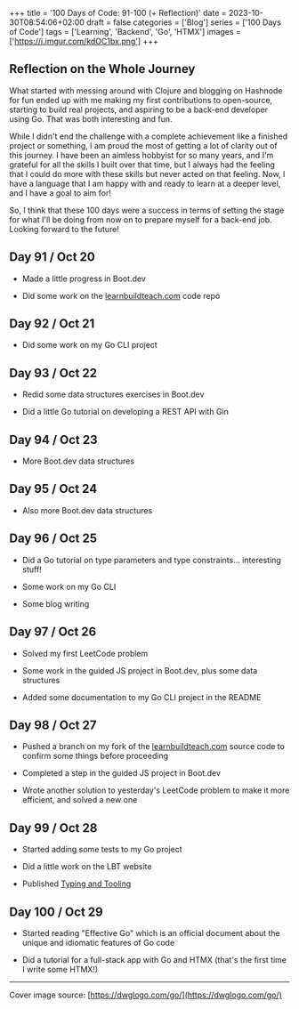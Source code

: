 +++
title = '100 Days of Code: 91-100 (+ Reflection)'
date = 2023-10-30T08:54:06+02:00
draft = false
categories = ['Blog']
series = ['100 Days of Code']
tags = ['Learning', 'Backend', 'Go', 'HTMX']
images = ['https://i.imgur.com/kdOC1bx.png']
+++

## Reflection on the Whole Journey

What started with messing around with Clojure and blogging on Hashnode for fun
ended up with me making my first contributions to open-source, starting to
build real projects, and aspiring to be a back-end developer using Go. That was
both interesting and fun.

While I didn't end the challenge with a complete achievement like a finished
project or something, I am proud the most of getting a lot of clarity out of
this journey. I have been an aimless hobbyist for so many years, and I'm
grateful for all the skills I built over that time, but I always had the
feeling that I could do more with these skills but never acted on that feeling.
Now, I have a language that I am happy with and ready to learn at a deeper
level, and I have a goal to aim for!

So, I think that these 100 days were a success in terms of setting the stage
for what I'll be doing from now on to prepare myself for a back-end job.
Looking forward to the future!

## Day 91 / Oct 20

* Made a little progress in Boot.dev
    
* Did some work on the [learnbuildteach.com](http://learnbuildteach.com/) code
  repo
    

## Day 92 / Oct 21

* Did some work on my Go CLI project
    

## Day 93 / Oct 22

* Redid some data structures exercises in Boot.dev
    
* Did a little Go tutorial on developing a REST API with Gin
    

## Day 94 / Oct 23

* More Boot.dev data structures
    

## Day 95 / Oct 24

* Also more Boot.dev data structures
    

## Day 96 / Oct 25

* Did a Go tutorial on type parameters and type constraints... interesting
  stuff!
    
* Some work on my Go CLI
    
* Some blog writing
    

## Day 97 / Oct 26

* Solved my first LeetCode problem
    
* Some work in the guided JS project in Boot.dev, plus some data structures
    
* Added some documentation to my Go CLI project in the README
    

## Day 98 / Oct 27

* Pushed a branch on my fork of the
  [learnbuildteach.com](http://learnbuildteach.com) source code to confirm some
  things before proceeding
    
* Completed a step in the guided JS project in Boot.dev
    
* Wrote another solution to yesterday's LeetCode problem to make it more
  efficient, and solved a new one
    

## Day 99 / Oct 28

* Started adding some tests to my Go project
    
* Did a little work on the LBT website
    
* Published [Typing and Tooling](https://wipdev.netlify.app/posts/typing-and-tooling/)
    

## Day 100 / Oct 29

* Started reading "Effective Go" which is an official document about the unique
  and idiomatic features of Go code
    
* Did a tutorial for a full-stack app with Go and HTMX (that's the first time I
  write some HTMX!)
    

---

Cover image source: [https://dwglogo.com/go/](https://dwglogo.com/go/)
